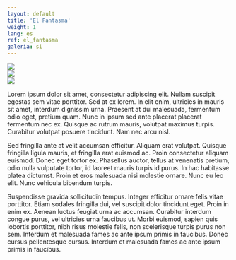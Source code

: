 ```yaml
---
layout: default
title: 'El Fantasma'
weight: 1
lang: es
ref: el_fantasma
galeria: si
---
```


<div class="pure-g gutters" id="galeria">
    <div class="pure-u-1 pure-u-sm-1-3"><a href="//placehold.it/600x900" title="Lorem ipsum dolor sit amet"><img src="//placehold.it/400x600" class="pure-img"></a></div>
    <div class="pure-u-1 pure-u-sm-1-3"><a href="//placehold.it/600x900" title="Lorem ipsum dolor sit amet"><img src="//placehold.it/400x600" class="pure-img"></a></div>
    <div class="pure-u-1 pure-u-sm-1-3"><a href="//placehold.it/600x900" title="Lorem ipsum dolor sit amet"><img src="//placehold.it/400x600" class="pure-img"></a></div>
</div>

Lorem ipsum dolor sit amet, consectetur adipiscing elit. Nullam suscipit egestas sem vitae porttitor. Sed at ex lorem. In elit enim, ultricies in mauris sit amet, interdum dignissim urna. Praesent at dui malesuada, fermentum odio eget, pretium quam. Nunc in ipsum sed ante placerat placerat fermentum nec ex. Quisque ac rutrum mauris, volutpat maximus turpis. Curabitur volutpat posuere tincidunt. Nam nec arcu nisl.  

Sed fringilla ante at velit accumsan efficitur. Aliquam erat volutpat. Quisque fringilla ligula mauris, et fringilla erat euismod ac. Proin consectetur aliquam euismod. Donec eget tortor ex. Phasellus auctor, tellus at venenatis pretium, odio nulla vulputate tortor, id laoreet mauris turpis id purus. In hac habitasse platea dictumst. Proin et eros malesuada nisi molestie ornare. Nunc eu leo elit. Nunc vehicula bibendum turpis.  

Suspendisse gravida sollicitudin tempus. Integer efficitur ornare felis vitae porttitor. Etiam sodales fringilla dui, vel suscipit dolor tincidunt eget. Proin in enim ex. Aenean luctus feugiat urna ac accumsan. Curabitur interdum congue purus, vel ultricies urna faucibus ut. Morbi euismod, sapien quis lobortis porttitor, nibh risus molestie felis, non scelerisque turpis purus non sem. Interdum et malesuada fames ac ante ipsum primis in faucibus. Donec cursus pellentesque cursus. Interdum et malesuada fames ac ante ipsum primis in faucibus.
